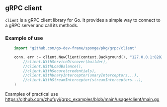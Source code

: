 ## gRPC client

`client` is a gRPC client library for Go. It provides a simple way to connect to a gRPC server and call its methods.

### Example of use

```go
	import "github.com/go-dev-frame/sponge/pkg/grpc/client"

	conn, err := client.NewClient(context.Background(), "127.0.0.1:8282",
		//client.WithServiceDiscover(builder),
		//client.WithLoadBalance(),
		//client.WithSecure(credentials),
		//client.WithUnaryInterceptor(unaryInterceptors...),
		//client.WithStreamInterceptor(streamInterceptors...),
	)
```

Examples of practical use https://github.com/zhufuyi/grpc_examples/blob/main/usage/client/main.go
